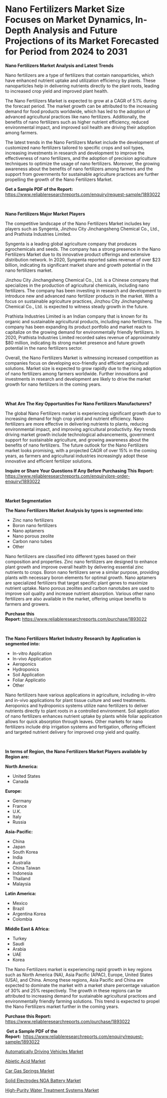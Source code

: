 <p><h1>Nano Fertilizers Market Size Focuses on Market Dynamics, In-Depth Analysis and Future Projections of its Market Forecasted for Period from 2024 to 2031</h1></p><p><strong>Nano Fertilizers Market Analysis and Latest Trends</strong></p>
<p><p>Nano fertilizers are a type of fertilizers that contain nanoparticles, which have enhanced nutrient uptake and utilization efficiency by plants. These nanoparticles help in delivering nutrients directly to the plant roots, leading to increased crop yield and improved plant health.</p><p>The Nano Fertilizers Market is expected to grow at a CAGR of 5.1% during the forecast period. The market growth can be attributed to the increasing demand for food products worldwide, which has led to the adoption of advanced agricultural practices like nano fertilizers. Additionally, the benefits of nano fertilizers such as higher nutrient efficiency, reduced environmental impact, and improved soil health are driving their adoption among farmers.</p><p>The latest trends in the Nano Fertilizers Market include the development of customized nano fertilizers tailored to specific crops and soil types, increasing investments in research and development to improve the effectiveness of nano fertilizers, and the adoption of precision agriculture techniques to optimize the usage of nano fertilizers. Moreover, the growing awareness about the benefits of nano fertilizers among farmers and the support from governments for sustainable agriculture practices are further propelling the growth of the Nano Fertilizers Market.</p></p>
<p><strong>Get a Sample PDF of the Report:&nbsp;</strong> <a href="https://www.reliableresearchreports.com/enquiry/request-sample/1893022">https://www.reliableresearchreports.com/enquiry/request-sample/1893022</a></p>
<p>&nbsp;</p>
<p><strong>Nano Fertilizers Major Market Players</strong></p>
<p><p>The competitive landscape of the Nano Fertilizers Market includes key players such as Syngenta, Jinzhou City Jinchangsheng Chemical Co., Ltd., and Prathista Industries Limited. </p><p>Syngenta is a leading global agriculture company that produces agrochemicals and seeds. The company has a strong presence in the Nano Fertilizers Market due to its innovative product offerings and extensive distribution network. In 2020, Syngenta reported sales revenue of over $23 billion, indicating its significant market share and growth potential in the nano fertilizers market.</p><p>Jinzhou City Jinchangsheng Chemical Co., Ltd. is a Chinese company that specializes in the production of agricultural chemicals, including nano fertilizers. The company has been investing in research and development to introduce new and advanced nano fertilizer products in the market. With a focus on sustainable agriculture practices, Jinzhou City Jinchangsheng Chemical Co., Ltd. is expected to witness steady growth in the future.</p><p>Prathista Industries Limited is an Indian company that is known for its organic and sustainable agricultural products, including nano fertilizers. The company has been expanding its product portfolio and market reach to capitalize on the growing demand for environmentally friendly fertilizers. In 2020, Prathista Industries Limited recorded sales revenue of approximately $80 million, indicating its strong market presence and future growth potential in the nano fertilizers sector.</p><p>Overall, the Nano Fertilizers Market is witnessing increased competition as companies focus on developing eco-friendly and efficient agricultural solutions. Market size is expected to grow rapidly due to the rising adoption of nano fertilizers among farmers worldwide. Further innovations and investments in research and development are likely to drive the market growth for nano fertilizers in the coming years.</p></p>
<p>&nbsp;</p>
<p><strong>What Are The Key Opportunities For Nano Fertilizers Manufacturers?</strong></p>
<p><p>The global Nano Fertilizers market is experiencing significant growth due to increasing demand for high crop yield and nutrient efficiency. Nano fertilizers are more effective in delivering nutrients to plants, reducing environmental impact, and improving agricultural productivity. Key trends driving market growth include technological advancements, government support for sustainable agriculture, and growing awareness about the benefits of nano fertilizers. The future outlook for the Nano Fertilizers market looks promising, with a projected CAGR of over 15% in the coming years, as farmers and agricultural industries increasingly adopt these innovative and efficient fertilizer solutions.</p></p>
<p><strong>Inquire or Share Your Questions If Any Before Purchasing This Report:</strong> <a href="https://www.reliableresearchreports.com/enquiry/pre-order-enquiry/1893022">https://www.reliableresearchreports.com/enquiry/pre-order-enquiry/1893022</a></p>
<p>&nbsp;</p>
<p><strong>Market Segmentation</strong></p>
<p><strong>The Nano Fertilizers Market Analysis by types is segmented into:</strong></p>
<p><ul><li>Zinc nano fertilizers</li><li>Boron nano fertilizers</li><li>Nano aptamers</li><li>Nano porous zeolite</li><li>Carbon nano tubes</li><li>Other</li></ul></p>
<p><p>Nano fertilizers are classified into different types based on their composition and properties. Zinc nano fertilizers are designed to enhance plant growth and improve overall health by delivering essential zinc nutrients to crops. Boron nano fertilizers serve a similar purpose, providing plants with necessary boron elements for optimal growth. Nano aptamers are specialized fertilizers that target specific plant genes to maximize nutrient uptake. Nano porous zeolites and carbon nanotubes are used to improve soil quality and increase nutrient absorption. Various other nano fertilizers are also available in the market, offering unique benefits to farmers and growers.</p></p>
<p><strong>Purchase this Report:&nbsp;</strong><a href="https://www.reliableresearchreports.com/purchase/1893022">https://www.reliableresearchreports.com/purchase/1893022</a></p>
<p>&nbsp;</p>
<p><strong>The Nano Fertilizers Market Industry Research by Application is segmented into:</strong></p>
<p><ul><li>In-vitro Application</li><li>In-vivo Application</li><li>Aeroponics</li><li>Hydroponics</li><li>Soil Application</li><li>Foliar Applicatio</li><li>Other</li></ul></p>
<p><p>Nano fertilizers have various applications in agriculture, including in-vitro and in-vivo applications for plant tissue culture and seed treatments. Aeroponics and hydroponics systems utilize nano fertilizers to deliver nutrients directly to plant roots in a controlled environment. Soil application of nano fertilizers enhances nutrient uptake by plants while foliar application allows for quick absorption through leaves. Other markets for nano fertilizers include drip irrigation systems and fertigation, offering efficient and targeted nutrient delivery for improved crop yield and quality.</p></p>
<p>&nbsp;</p>
<p><strong>In terms of Region, the Nano Fertilizers Market Players available by Region are:</strong></p>
<p>
    <p> <strong> North America: </strong>
        <ul>
            <li>United States</li>
            <li>Canada</li>
        </ul>
        </p> 
    <p> <strong> Europe: </strong>
        <ul>
            <li>Germany</li>
            <li>France</li>
            <li>U.K.</li>
            <li>Italy</li>
            <li>Russia</li>
        </ul>
        </p> 
    <p> <strong> Asia-Pacific: </strong>
        <ul>
            <li>China</li>
            <li>Japan</li>
            <li>South Korea</li>
            <li>India</li>
            <li>Australia</li>
            <li>China Taiwan</li>
            <li>Indonesia</li>
            <li>Thailand</li>
            <li>Malaysia</li>
        </ul>
        </p> 
    <p> <strong> Latin America: </strong>
        <ul>
            <li>Mexico</li>
            <li>Brazil</li>
            <li>Argentina Korea</li>
            <li>Colombia</li>
        </ul>
        </p> 
    <p> <strong> Middle East & Africa: </strong>
        <ul>
            <li>Turkey</li>
            <li>Saudi</li>
            <li>Arabia</li>
            <li>UAE</li>
            <li>Korea</li>
        </ul>
    </p>
    </p>
<p><p>The Nano Fertilizers market is experiencing rapid growth in key regions such as North America (NA), Asia Pacific (APAC), Europe, United States (USA), and China. Among these regions, Asia Pacific and China are expected to dominate the market with a market share percentage valuation of 30% and 25% respectively. The growth in these regions can be attributed to increasing demand for sustainable agricultural practices and environmentally friendly farming solutions. This trend is expected to propel the Nano Fertilizers market further in the coming years.</p></p>
<p><strong>Purchase this Report: </strong><a href="https://www.reliableresearchreports.com/purchase/1893022">https://www.reliableresearchreports.com/purchase/1893022</a></p>
<p>&nbsp;<strong>Get a Sample PDF of the Report:&nbsp;&nbsp;</strong><a href="https://www.reliableresearchreports.com/enquiry/request-sample/1893022">https://www.reliableresearchreports.com/enquiry/request-sample/1893022</a></p>
<p><strong></strong></p>
<p><p><a href="https://silk-columnist-571.notion.site/Global-Automatically-Driving-Vehicles-Market-Size-and-Market-Trends-Insights-and-Projections-from-2-e33925e2bbd6440a829c4010a8d91709">Automatically Driving Vehicles Market</a></p><p><a href="https://view.publitas.com/reportprime-1/abietic-acid-market-offers-provide-insightful-data-for-the-time-period-from-2024-to-2031-and-also-provide-analysis-based-on-application-type-and-region/">Abietic Acid Market</a></p><p><a href="https://view.publitas.com/reportprime-1/car-gas-springs-market-challenges-opportunities-and-growth-drivers-and-major-market-players-forecasted-for-period-from-2024-2031/">Car Gas Springs Market</a></p><p><a href="https://glittery-fuchsia-86a.notion.site/Solid-Electrodes-NGA-Battery-Market-Size-Growing-and-Forecasted-for-period-from-2024-2031-and-prov-5b676cd80d434ae09477f4c915df9665">Solid Electrodes NGA Battery Market</a></p><p><a href="https://cute-banjo-8ca.notion.site/Decoding-the-High-Purity-Water-Treatment-Systems-Market-A-Deep-Dive-into-the-Latest-Market-Trends--9e61cda404ef452aa07a153e2f45e944">High-Purity Water Treatment Systems Market</a></p></p>
